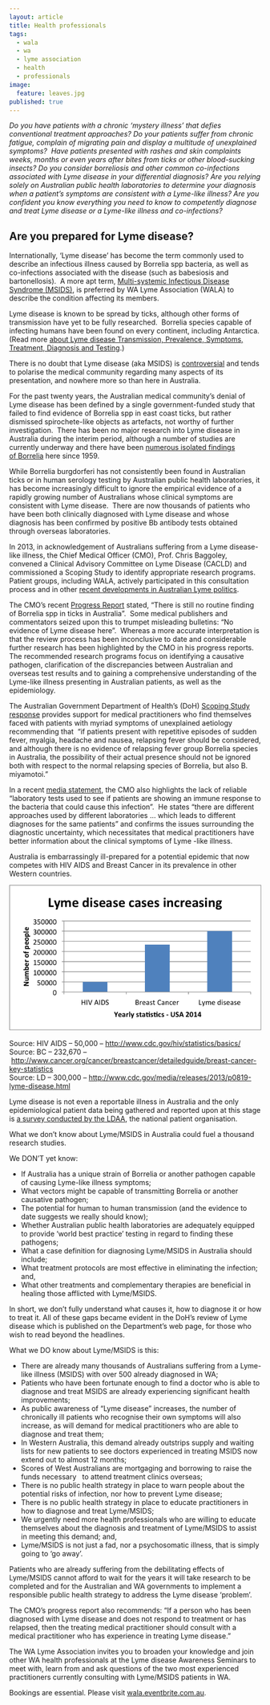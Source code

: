 ```yaml
---
layout: article
title: Health professionals
tags: 
  - wala
  - wa
  - lyme association
  - health
  - professionals
image: 
  feature: leaves.jpg
published: true
---
```


*Do you have patients with a chronic ‘mystery illness’ that defies conventional treatment approaches? Do your patients suffer from chronic fatigue, complain of migrating pain and display a multitude of unexplained symptoms?  Have patients presented with rashes and skin complaints weeks, months or even years after bites from ticks or other blood-sucking insects? Do you consider borreliosis and other common co-infections associated with Lyme disease in your differential diagnosis? Are you relying solely on Australian public health laboratories to determine your diagnosis when a patient’s symptoms are consistent with a Lyme-like illness? Are you confident you know everything you need to know to competently diagnose and treat Lyme disease or a Lyme-like illness and co-infections?*

## Are you prepared for Lyme disease?
Internationally, ‘Lyme disease’ has become the term commonly used to describe an infectious illness caused by Borrelia spp bacteria, as well as co-infections associated with the disease (such as babesiosis and bartonellosis).  A more apt term, [Multi-systemic Infectious Disease Syndrome (MSIDS)](http://www.wildcondor.com/why-cant-i-get-better-interview-with-dr-horowitz.html), is preferred by WA Lyme Association (WALA) to describe the condition affecting its members.

Lyme disease is known to be spread by ticks, although other forms of transmission have yet to be fully researched.  Borrelia species capable of infecting humans have been found on every continent, including Antarctica. (Read more [about Lyme disease Transmission, Prevalence, Symptoms, Treatment, Diagnosis and Testing](http://www.lymedisease.org.au/part-1-what-is-lyme-disease/).)

There is no doubt that Lyme disease (aka MSIDS) is [controversial](http://www.lymedisease.org.au/part-2-lyme-politics/) and tends to polarise the medical community regarding many aspects of its presentation, and nowhere more so than here in Australia. 

For the past twenty years, the Australian medical community’s denial of Lyme disease has been defined by a single government-funded study that failed to find evidence of Borrelia spp in east coast ticks, but rather dismissed spirochete-like objects as artefacts, not worthy of further investigation.  There has been no major research into Lyme disease in Australia during the interim period, although a number of studies are currently underway and there have been [numerous isolated findings of Borrelia](http://www.lymedisease.org.au/evidence-of-borrelia-in-australia/) here since 1959.

While Borrelia burgdorferi has not consistently been found in Australian ticks or in human serology testing by Australian public health laboratories, it has become increasingly difficult to ignore the empirical evidence of a rapidly growing number of Australians whose clinical symptoms are consistent with Lyme disease.  There are now thousands of patients who have been both clinically diagnosed with Lyme disease and whose diagnosis has been confirmed by positive Bb antibody tests obtained through overseas laboratories.

In 2013, in acknowledgement of Australians suffering from a Lyme disease-like illness, the Chief Medical Officer (CMO), Prof. Chris Baggoley, convened a Clinical Advisory Committee on Lyme Disease (CACLD) and commissioned a Scoping Study to identify appropriate research programs. Patient groups, including WALA, actively participated in this consultation process and in other [recent developments in Australian Lyme politics](http://www.lymedisease.org.au/part-2-lyme-politics/#recentdev).

The CMO’s recent [Progress Report](http://www.health.gov.au/lyme-disease) stated, “There is still no routine finding of Borrelia spp in ticks in Australia”.  Some medical publishers and commentators seized upon this to trumpet misleading bulletins: “No evidence of Lyme disease here”.  Whereas a more accurate interpretation is that the review process has been inconclusive to date and considerable further research has been highlighted by the CMO in his progress reports. The recommended research programs focus on identifying a causative pathogen, clarification of the discrepancies between Australian and overseas test results and to gaining a comprehensive understanding of the Lyme-like illness presenting in Australian patients, as well as the epidemiology.   

The Australian Government Department of Health’s (DoH) [Scoping Study response](http://www.health.gov.au/internet/main/publishing.nsf/Content/ohp-lyme-disease.htm/$File/health-response-scoping-study.pdf) provides support for medical practitioners who find themselves faced with patients with myriad symptoms of unexplained aetiology recommending that  “if patients present with repetitive episodes of sudden fever, myalgia, headache and nausea, relapsing fever should be considered, and although there is no evidence of relapsing fever group Borrelia species in Australia, the possibility of their actual presence should not be ignored both with respect to the normal relapsing species of Borrelia, but also B. miyamotoi.”

In a recent [media statement](http://www.health.gov.au/internet/main/publishing.nsf/Content/ohp-lyme-disease.htm/$File/health-media-statement.pdf), the CMO also highlights the lack of reliable “laboratory tests used to see if patients are showing an immune response to the bacteria that could cause this infection”.  He states “there are different approaches used by different laboratories … which leads to different diagnoses for the same patients” and confirms the issues surrounding the diagnostic uncertainty, which necessitates that medical practitioners have better information about the clinical symptoms of Lyme -like illness.  

Australia is embarrassingly ill-prepared for a potential epidemic that now competes with HIV AIDS and Breast Cancer in its prevalence in other Western countries.

![Lyme disease cases increasing](/images/ld-cases.png)

Source: HIV AIDS – 50,000 – <http://www.cdc.gov/hiv/statistics/basics/>  
Source: BC – 232,670 – <http://www.cancer.org/cancer/breastcancer/detailedguide/breast-cancer-key-statistics>  
Source: LD – 300,000 – <http://www.cdc.gov/media/releases/2013/p0819-lyme-disease.html>

Lyme disease is not even a reportable illness in Australia and the only epidemiological patient data being gathered and reported upon at this stage is [a survey conducted by the LDAA](http://www.lymedisease.org.au/wp-content/uploads/2012/11/ldaa-lyme-disease-_australian-patient-experience-in-2012-22nov12.pdf), the national patient organisation. 

What we don’t know about Lyme/MSIDS in Australia could fuel a thousand research studies.

We DON’T yet know:

- If Australia has a unique strain of Borrelia or another pathogen capable of causing Lyme-like illness symptoms;
- What vectors might be capable of transmitting Borrelia or another causative pathogen;
- The potential for human to human transmission (and the evidence to date suggests we really should know);
- Whether Australian public health laboratories are adequately equipped to provide ‘world best practice’ testing in regard to finding these pathogens;
- What a case definition for diagnosing Lyme/MSIDS in Australia should include;
- What treatment protocols are most effective in eliminating the infection; and,
- What other treatments and complementary therapies are beneficial in healing those afflicted with Lyme/MSIDS.

In short, we don’t fully understand what causes it, how to diagnose it or how to treat it. All of these gaps became evident in the DoH’s review of Lyme disease which is published on the Department’s web page, for those who wish to read beyond the headlines.

What we DO know about Lyme/MSIDS is this:

- There are already many thousands of Australians suffering from a Lyme-like illness (MSIDS) with over 500 already diagnosed in WA;
- Patients who have been fortunate enough to find a doctor who is able to diagnose and treat MSIDS are already experiencing significant health improvements;
- As public awareness of “Lyme disease” increases, the number of chronically ill patients who recognise their own symptoms will also increase, as will demand for medical practitioners who are able to diagnose and treat them;
- In Western Australia, this demand already outstrips supply and waiting lists for new patients to see doctors experienced in treating MSIDS now extend out to almost 12 months;
- Scores of West Australians are mortgaging and borrowing to raise the funds necessary   to attend treatment clinics overseas;
- There is no public health strategy in place to warn people about the potential risks of infection, nor how to prevent Lyme disease;
- There is no public health strategy in place to educate practitioners in how to diagnose and treat Lyme/MSIDS;
- We urgently need more health professionals who are willing to educate themselves about the diagnosis and treatment of Lyme/MSIDS to assist in meeting this demand; and,
- Lyme/MSIDS is not just a fad, nor a psychosomatic illness, that is simply going to ‘go away’.

Patients who are already suffering from the debilitating effects of Lyme/MSIDS cannot afford to wait for the years it will take research to be completed and for the Australian and WA governments to implement a responsible public health strategy to address the Lyme disease ‘problem’.

The CMO’s progress report also recommends: “If a person who has been diagnosed with Lyme disease and does not respond to treatment or has relapsed, then the treating medical practitioner should consult with a medical practitioner who has experience in treating Lyme disease.”

The WA Lyme Association invites you to broaden your knowledge and join other WA health professionals at the Lyme disease Awareness Seminars to meet with, learn from and ask questions of the two most experienced practitioners currently consulting with Lyme/MSIDS patients in WA.

Bookings are essential. Please visit [wala.eventbrite.com.au](http://wala.eventbrite.com.au).